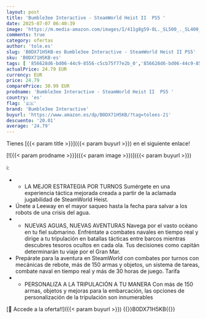 ```yaml
---
layout: post
title: 'Bumble3ee Interactive - SteamWorld Heist II  PS5 '
date: 2025-07-07 06:40:39
image: 'https://m.media-amazon.com/images/I/411g8g59-8L._SL500_._SL400_.jpg'
comments: true
category: ofertas
author: 'tole.es'
slug: 'B0DX71H5KB-es Bumble3ee Interactive - SteamWorld Heist II PS5'
sku: 'B0DX71H5KB-es'
tags: [ '856628d6-bd06-44c9-8556-c5cb75f77e2b_0','856628d6-bd06-44c9-8556-c5cb75f77e2b_2201','856628d6-bd06-44c9-8556-c5cb75f77e2b_3601','Arborist Merchandising Root','Hardware y juegos para PlayStation 5','Juegos para PlayStation 5','Preventa de Videojuegos','Self Service','Special Features Stores','Videojuegos','Videojuegos más esperados','bumble3ee interactive','ps5','🇪🇸', ]
actualPrice: 24.79 EUR
currency: EUR
price: 24.79
comparePrice: 30.99 EUR
prodname: 'Bumble3ee Interactive - SteamWorld Heist II  PS5 '
country: 'es'
flag: '🇪🇸'
brand: 'Bumble3ee Interactive'
buyurl: 'https://www.amazon.es/dp/B0DX71H5KB/?tag=tolees-21'
descuento: '20.01'
average: '24.79'
---
```


Tienes [{{< param title >}}]({{< param buyurl >}}) en el siguiente enlace!

[![{{< param prodname >}}]({{< param image >}})]({{< param buyurl >}})

ℹ️:

- * LA MEJOR ESTRATEGIA POR TURNOS Sumérgete en una experiencia táctica mejorada creada a partir de la aclamada jugabilidad de SteamWorld Heist.
- Únete a Leeway en el mayor saqueo hasta la fecha para salvar a los robots de una crisis del agua.
- * NUEVAS AGUAS, NUEVAS AVENTURAS Navega por el vasto océano en tu fiel submarino. Enfréntate a combates navales en tiempo real y dirige a tu tripulación en batallas tácticas entre barcos mientras descubres tesoros ocultos en cada ola. Tus decisiones como capitán determinarán tu viaje por el Gran Mar.
- Prepárate para la aventura en SteamWorld con combates por turnos con mecánicas de rebote, más de 150 armas y objetos, un sistema de tareas, combate naval en tiempo real y más de 30 horas de juego. Tarifa
- * PERSONALIZA A LA TRIPULACIÓN A TU MANERA Con más de 150 armas, objetos y mejoras para la embarcación, las opciones de personalización de la tripulación son innumerables

[🛒 Accede a la oferta!!]({{< param buyurl >}})
{{<world>}}B0DX71H5KB{{</world>}}
